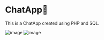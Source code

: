 # ChatApp🚀

This is a ChatApp created using PHP and SQL.

![image](https://github.com/VividhPandey003/ChatApp/assets/91251535/9f0c02a4-a827-49cc-a6d7-c7240c49a008)
![image](https://github.com/VividhPandey003/ChatApp/assets/91251535/f6c08d2c-0872-463f-a2da-936a90b1a668)

